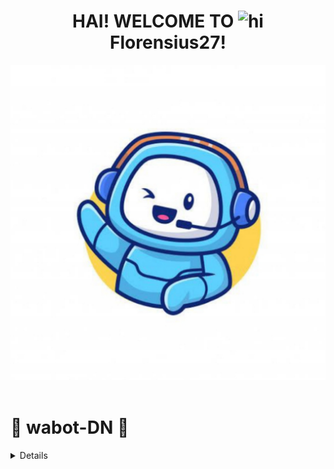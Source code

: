 <h1 align="center">HAI! WELCOME TO <img src="https://user-images.githubusercontent.com/1303154/88677602-1635ba80-d120-11ea-84d8-d263ba5fc3c0.gif" width="60px" alt="hi"><br>Florensius27!</h1>

<p align="center">

<p align="center">
  <img src="https://raw.githubusercontent.com/Arya274/Arya274/main/20210127_212936.jpg" />
 &nbsp;&nbsp;

# 🔰 wabot-DN 🔰
<details>

## Simple Whatsapp Bot

### FOR TERMUX USER
```bash
> pkg update && pkg upgrade
> pkg install git
> pkg install ffmpeg
> pkg install imagemagick
> pkg install nodejs
> git clone https://github.com/Florensius27/wabot-DN
> cd wabot-DN
> ls
> npm install
```

## Note
```bash
[Y/n] = Y
[Default=N] = Y
```
---------

### FOR WINDOWS/VPS/RDP USER
```bash
> git clone https://github.com/Florensius27/
> cd Loren-BOT
> npm install
```

#### Note : Mau ganti menu? Ganti nama bot? Tidak mengatasnamakan github saya? Izin dulu ya melalui Ig!!
```bash
IG = Loren_27
```

